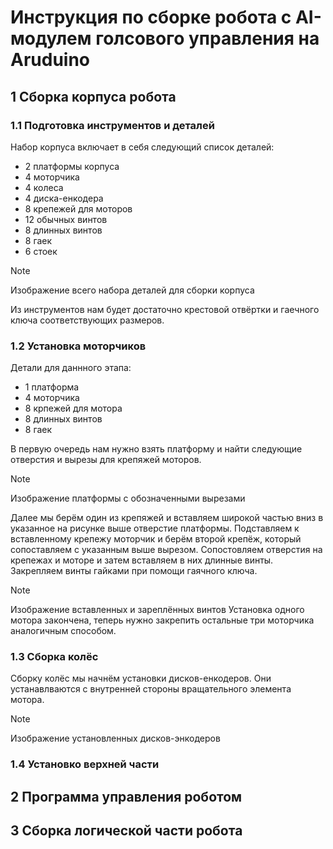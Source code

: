 # Инструкция по сборке робота с AI-модулем голсового управления на Aruduino
## 1 Сборка корпуса робота
### 1.1 Подготовка инструментов и деталей
  Набор корпуса включает в себя следующий список деталей:
  
  - 2 платформы корпуса
  - 4 моторчика
  - 4 колеса
  - 4 диска-енкодера
  - 8 крепежей для моторов
  - 12 обычных винтов
  - 8 длинных винтов
  - 8 гаек
  - 6 стоек

  > [!NOTE]
  > Изображение всего набора деталей для сборки корпуса
  
  Из инструментов нам будет достаточно крестовой отвёртки и гаечного ключа соответствующих размеров.
### 1.2 Установка моторчиков
  Детали для даннного этапа:
  
  - 1 платформа
  - 4 моторчика
  - 8 крпежей для мотора
  - 8 длинных винтов
  - 8 гаек

  В первую очередь нам нужно взять платформу и найти следующие отверстия и вырезы для крепяжей моторов.
    
  > [!NOTE]
  > Изображение платформы с обозначенными вырезами
  
  Далее мы берём один из крепяжей и вставляем широкой частью вниз в указанное на рисунке выше отверстие платформы. Подставляем к вставленному крепежу моторчик и берём второй крепёж, который сопоставляем с указанным выше вырезом.
  Сопостовляем отверстия на крепежах и моторе и затем вставляем в них длинные винты. 
  Закрепляем винты гайками при помощи гаячного ключа.
  > [!NOTE]
  > Изображение вставленных и зареплённых винтов
  Установка одного мотора закончена, теперь нужно закрепить остальные три моторчика аналогичным способом. 
### 1.3 Сборка колёс
  Сборку колёс мы начнём установки дисков-енкодеров. Они устанавлваются с внутренней стороны вращательного элемента мотора.
  > [!NOTE]
  > Изображение установленных дисков-энкодеров
  
### 1.4 Установко верхней части
## 2 Программа управления роботом
## 3 Сборка логической части робота
